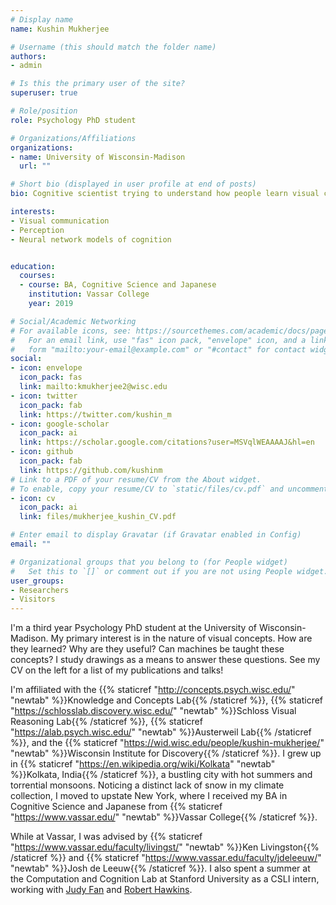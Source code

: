 ```yaml
---
# Display name
name: Kushin Mukherjee

# Username (this should match the folder name)
authors:
- admin

# Is this the primary user of the site?
superuser: true

# Role/position
role: Psychology PhD student

# Organizations/Affiliations
organizations:
- name: University of Wisconsin-Madison
  url: ""

# Short bio (displayed in user profile at end of posts)
bio: Cognitive scientist trying to understand how people learn visual concepts.

interests:
- Visual communication
- Perception
- Neural network models of cognition


education:
  courses:
  - course: BA, Cognitive Science and Japanese
    institution: Vassar College
    year: 2019

# Social/Academic Networking
# For available icons, see: https://sourcethemes.com/academic/docs/page-builder/#icons
#   For an email link, use "fas" icon pack, "envelope" icon, and a link in the
#   form "mailto:your-email@example.com" or "#contact" for contact widget.
social:
- icon: envelope
  icon_pack: fas
  link: mailto:kmukherjee2@wisc.edu
- icon: twitter
  icon_pack: fab
  link: https://twitter.com/kushin_m
- icon: google-scholar
  icon_pack: ai
  link: https://scholar.google.com/citations?user=MSVqlWEAAAAJ&hl=en
- icon: github
  icon_pack: fab
  link: https://github.com/kushinm
# Link to a PDF of your resume/CV from the About widget.
# To enable, copy your resume/CV to `static/files/cv.pdf` and uncomment the lines below.
- icon: cv
  icon_pack: ai
  link: files/mukherjee_kushin_CV.pdf

# Enter email to display Gravatar (if Gravatar enabled in Config)
email: ""

# Organizational groups that you belong to (for People widget)
#   Set this to `[]` or comment out if you are not using People widget.
user_groups:
- Researchers
- Visitors
---
```


I'm a third year Psychology PhD student at the University of Wisconsin-Madison.
My primary interest is in the nature of visual concepts. How are they learned? Why are they useful? Can machines be taught these concepts? I study drawings as a means to answer these questions.
See my CV on the left for a list of my publications and talks!

I'm affiliated with the {{% staticref "http://concepts.psych.wisc.edu/" "newtab" %}}Knowledge and Concepts Lab{{% /staticref %}}, 
{{% staticref "https://schlosslab.discovery.wisc.edu/" "newtab" %}}Schloss Visual Reasoning Lab{{% /staticref %}}, 
{{% staticref "https://alab.psych.wisc.edu/" "newtab" %}}Austerweil Lab{{% /staticref %}}, 
and the {{% staticref "https://wid.wisc.edu/people/kushin-mukherjee/" "newtab" %}}Wisconsin Institute for Discovery{{% /staticref %}}.
I grew up in {{% staticref "https://en.wikipedia.org/wiki/Kolkata" "newtab" %}}Kolkata, India{{% /staticref %}}, a bustling city with hot summers and torrential monsoons. Noticing a distinct lack of snow in my climate collection, I moved to upstate New York, where I received my BA in Cognitive Science and Japanese from {{% staticref "https://www.vassar.edu/" "newtab" %}}Vassar College{{% /staticref %}}.


While at Vassar, I was advised by {{% staticref "https://www.vassar.edu/faculty/livingst/" "newtab" %}}Ken Livingston{{% /staticref %}} and 
{{% staticref "https://www.vassar.edu/faculty/jdeleeuw/" "newtab" %}}Josh de Leeuw{{% /staticref %}}.
I also spent a summer at the Computation and Cognition Lab at Stanford University as a CSLI intern, working with <a href="https://cogtoolslab.github.io/" target="_blank">Judy Fan</a> and <a href="https://rxdhawkins.com/" target="_blank">Robert Hawkins</a>.
